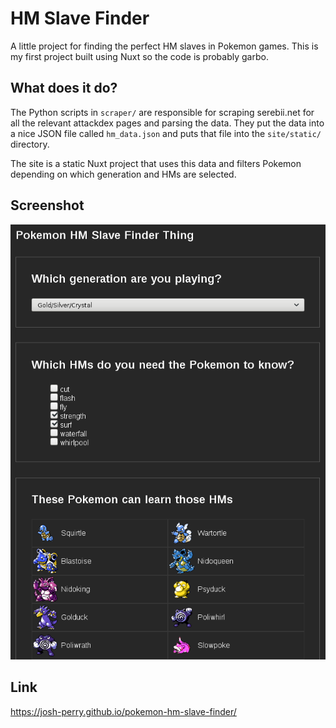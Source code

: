 # HM Slave Finder
A little project for finding the perfect HM slaves in Pokemon games. This is my first project built using Nuxt so the code is probably garbo.

## What does it do?
The Python scripts in `scraper/` are responsible for scraping serebii.net for all the relevant attackdex pages and parsing the data. They put the data into a nice JSON file called `hm_data.json` and puts that file into the `site/static/` directory.

The site is a static Nuxt project that uses this data and filters Pokemon depending on which generation and HMs are selected.

## Screenshot
![Screenshot](/screenshots/1.png?raw=true)

## Link
https://josh-perry.github.io/pokemon-hm-slave-finder/
